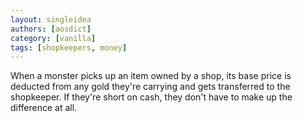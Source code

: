 ```yaml
---
layout: singleidea
authors: [aosdict]
category: [vanilla]
tags: [shopkeepers, money]
---
```

When a monster picks up an item owned by a shop, its base price is deducted from any gold they're carrying and gets transferred to the shopkeeper. If they're short on cash, they don't have to make up the difference at all.
